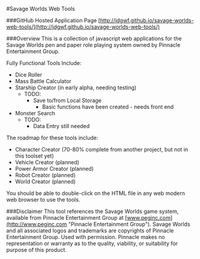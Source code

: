 #Savage Worlds Web Tools

###GitHub Hosted Application Page
[http://jdgwf.github.io/savage-worlds-web-tools/](http://jdgwf.github.io/savage-worlds-web-tools/)

###Overview
This is a collection of javascript web applications for the Savage Worlds pen and paper role playing system owned by Pinnacle Entertainment Group.

Fully Functional Tools Include:

* Dice Roller
* Mass Battle Calculator
* Starship Creator (in early alpha, needing testing)
	* TODO:
		* Save to/from Local Storage
			* 	Basic functions have been created - needs front end
* Monster Search
	* TODO:
		* Data Entry still needed


The roadmap for these tools include:

* Character Creator (70-80% complete from another project, but not in this toolset yet)
* Vehicle Creator (planned)
* Power Armor Creator (planned)
* Robot Creator (planned)
* World Creator (planned)

You should be able to double-click on the HTML file in any web modern web browser to use the tools.



###Disclaimer
This tool references the Savage Worlds game system, available from Pinnacle Entertainment Group at [www.peginc.com](http://www.peginc.com "Pinnacle Entertainment Group"). Savage Worlds and all associated logos and trademarks are copyrights of Pinnacle Entertainment Group. Used with permission. Pinnacle makes no representation or warranty as to the quality, viability, or suitability for purpose of this product.
